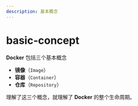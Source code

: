 ```yaml
---
description: 基本概念
---
```


# basic-concept

**Docker** 包括三个基本概念

* **镜像**（`Image`）
* **容器**（`Container`）
* **仓库**（`Repository`）

理解了这三个概念，就理解了 **Docker** 的整个生命周期。
